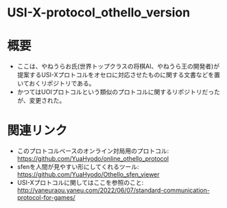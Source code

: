 # USI-X-protocol_othello_version
# 概要
- ここは、やねうらお氏(世界トップクラスの将棋AI、やねうら王の開発者)が提案するUSI-Xプロトコルをオセロに対応させたものに関する文書などを置いておくリポジトリである。
- かつてはUOIプロトコルという類似のプロトコルに関するリポジトリだったが、変更された。
# 関連リンク
- このプロトコルベースのオンライン対局用のプロトコル: https://github.com/YuaHyodo/online_othello_protocol
- sfenを人間が見やすい形にしてくれるツール: https://github.com/YuaHyodo/Othello_sfen_viewer
- USI-Xプロトコルに関してはここを参照のこと: http://yaneuraou.yaneu.com/2022/06/07/standard-communication-protocol-for-games/ <br>
